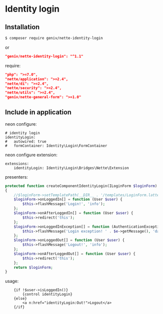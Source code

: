 Identity login
==============

Installation
------------

```sh
$ composer require geniv/nette-identity-login
```
or
```json
"geniv/nette-identity-login": "^1.1"
```

require:
```json
"php": ">=7.0",
"nette/application": ">=2.4",
"nette/di": ">=2.4",
"nette/security": ">=2.4",
"nette/utils": ">=2.4",
"geniv/nette-general-form": ">=1.0"
```

Include in application
----------------------

neon configure:
```neon
# identity login
identityLogin:
#   autowired: true
#   formContainer: Identity\Login\FormContainer
```

neon configure extension:
```neon
extensions:
    identityLogin: Identity\Login\Bridges\Nette\Extension
```

presenters:
```php
protected function createComponentIdentityLogin(ILoginForm $loginForm): ILoginForm
{
    //$loginForm->setTemplatePath(__DIR__ . '/templates/LoginForm.latte');
    $loginForm->onLoggedIn[] = function (User $user) {
        $this->flashMessage('Login!', 'info');
    };
    $loginForm->onAfterLoggedIn[] = function (User $user) {
        $this->redirect('this');
    };
    $loginForm->onLoggedInException[] = function (AuthenticationException $e) {
        $this->flashMessage('Login exception! ' . $e->getMessage(), 'danger');
    };
    $loginForm->onLoggedOut[] = function (User $user) {
        $this->flashMessage('Logout!', 'info');
    };
    $loginForm->onAfterLoggedOut[] = function (User $user) {
        $this->redirect('this');
    };
    return $loginForm;
}
```

usage:
```latte
    {if !$user->isLoggedIn()}
        {control identityLogin}
    {else}
        <a n:href="identityLogin:Out!">Logout</a>
    {/if}
```
